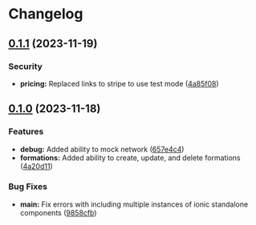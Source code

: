 # Changelog

## [0.1.1](https://github.com/2martens/tsw-timetable-frontend/compare/v0.1.0...v0.1.1) (2023-11-19)


### Security

* **pricing:** Replaced links to stripe to use test mode ([4a85f08](https://github.com/2martens/tsw-timetable-frontend/commit/4a85f083fcc992a920e46c1cf80e830a9a63ad62))

## [0.1.0](https://github.com/2martens/tsw-timetable-frontend/compare/tsw-timetable-frontend-v0.0.1...tsw-timetable-frontend-v0.1.0) (2023-11-18)

### Features

* **debug:** Added ability to mock network ([657e4c4](https://github.com/2martens/tsw-timetable-frontend/commit/657e4c4ac4846c737cf3e70ec9aa1649c8126fbf))
* **formations:** Added ability to create, update, and delete formations ([4a20d11](https://github.com/2martens/tsw-timetable-frontend/commit/4a20d11163121adfdcc59c7c1d443259d3ae3de5))

### Bug Fixes

* **main:** Fix errors with including multiple instances of ionic standalone components ([9858cfb](https://github.com/2martens/tsw-timetable-frontend/commit/9858cfb41824c6fd73f6bd6e60a414c4c6766899))
